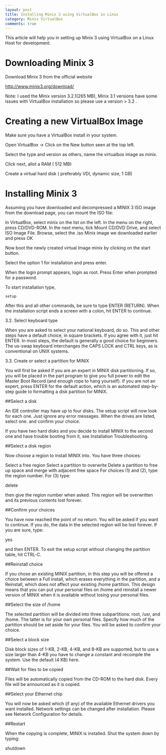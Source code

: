 ```yaml
---
layout: post
title: Installing Minix 3 using VirtualBox in Linux 
category: Minix VirtualBox
comments: true
---
```


This article will help you in setting up Minix 3 using VirtualBox on a Linux Host for development.


Downloading Minix 3
===================

Download Minix 3 from the official website

http://www.minix3.org/download/

Note: I used the Minix version 3.2.1(265 MB), Minix 3.1 versions have some issues with VirtualBox installation so please use a version > 3.2 .

Creating a new VirtualBox Image
===============================

Make sure you have a VirtualBox install in your system.

Open VirtualBox -> Click on the New button seen at the top left.

Select the type and version as others, name the virtualbox image as minix.

Click next, allot a RAM ( 512 MB) 

Create a virtual hard disk ( preferably VDI, dynamic size, 1 GB)


Installing Minix 3 
==================

Assuming you have downloaded and decompressed a MINIX 3 ISO image from the download page, you can mount the ISO file:

In VirtualBox, select minix on the list on the left.
In the menu on the right, press CD/DVD-ROM.
In the next menu, tick Mount CD/DVD Drive, and select ISO Image File.
Browse, select the .iso Minix image we downloaded earlier and press OK

Now boot the newly created virtual Image minix by clicking on the start button.

Select the option 1 for installation and press enter.

When the login prompt appears, login as root. Press Enter when prompted for a password.

To start installation type,
    
    setup

After this and all other commands, be sure to type ENTER (RETURN). When the installation script ends a screen with a colon, hit ENTER to continue.

3.2. Select keyboard type

When you are asked to select your national keyboard, do so. This and other steps have a default choice, in square brackets. If you agree with it, just hit ENTER. In most steps, the default is generally a good choice for beginners. The us-swap keyboard interchanges the CAPS LOCK and CTRL keys, as is conventional on UNIX systems.

3.3. Create or select a partition for MINIX

You will first be asked if you are an expert in MINIX disk partitioning. If so, you will be placed in the part program to give you full power to edit the Master Boot Record (and enough rope to hang yourself). If you are not an expert, press ENTER for the default action, which is an automated step-by-step guide to formatting a disk partition for MINIX.

##Select a disk

An IDE controller may have up to four disks. The setup script will now look for each one. Just ignore any error messages. When the drives are listed, select one. and confirm your choice.

If you have two hard disks and you decide to install MINIX to the second one and have trouble booting from it, see Installation Troubleshooting.

##Select a disk region

Now choose a region to install MINIX into. You have three choices:

Select a free region
Select a partition to overwrite
Delete a partition to free up space and merge with adjacent free space
For choices (1) and (2), type the region number. For (3) type:


delete

then give the region number when asked. This region will be overwritten and its previous contents lost forever.

##Confirm your choices

You have now reached the point of no return. You will be asked if you want to continue. If you do, the data in the selected region will be lost forever. If you are sure, type:


yes

and then ENTER. To exit the setup script without changing the partition table, hit CTRL-C.

##Reinstall choice

If you chose an existing MINIX partition, in this step you will be offered a choice between a Full install, which erases everything in the partition, and a Reinstall, which does not affect your existing /home partition. This design means that you can put your personal files on /home and reinstall a newer version of MINIX when it is available without losing your personal files.

##Select the size of /home

The selected partition will be divided into three subpartitions: root, /usr, and /home. The latter is for your own personal files. Specify how much of the partition should be set aside for your files. You will be asked to confirm your choice.

##Select a block size

Disk block sizes of 1-KB, 2-KB, 4-KB, and 8-KB are supported, but to use a size larger than 4-KB you have to change a constant and recompile the system. Use the default (4 KB) here.

##Wait for files to be copied

Files will be automatically copied from the CD-ROM to the hard disk. Every file will be announced as it is copied.

##Select your Ethernet chip

You will now be asked which (if any) of the available Ethernet drivers you want installed. Network settings can be changed after installation. Please see Network Configuration for details.

##Restart

When the copying is complete, MINIX is installed. Shut the system down by typing:


shutdown


